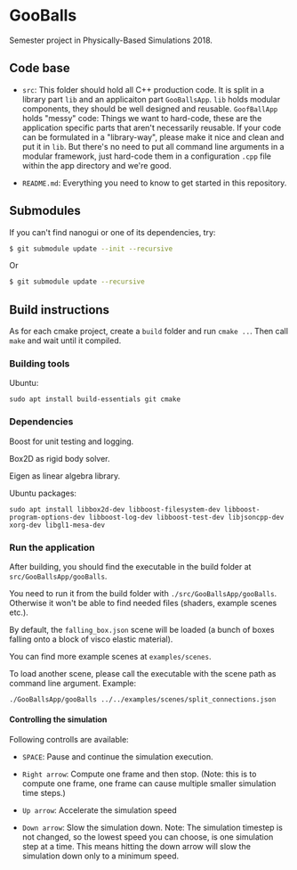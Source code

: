 # GooBalls

Semester project in Physically-Based Simulations 2018.

## Code base

- `src`: This folder should hold all C++ production code. It is split in a library part `lib` and an applicaiton part `GooBallsApp`. `lib` holds modular components, they should be well designed and reusable. `GoofBallApp` holds "messy" code: Things we want to hard-code, these are the application specific parts that aren't necessarily reusable. If your code can be formulated in a "library-way", please make it nice and clean and put it in `lib`. But there's no need to put all command line arguments in a modular framework, just hard-code them in a configuration `.cpp` file within the app directory and we're good.

- `README.md`: Everything you need to know to get started in this repository.

## Submodules

If you can't find nanogui or one of its dependencies, try:

```bash
$ git submodule update --init --recursive
```

Or 
```bash
$ git submodule update --recursive
```


## Build instructions

As for each cmake project, create a `build` folder and run `cmake ..`. Then call `make` and wait until it compiled.

### Building tools

Ubuntu:

`sudo apt install build-essentials git cmake`

### Dependencies

Boost for unit testing and logging.

Box2D as rigid body solver.

Eigen as linear algebra library.

Ubuntu packages:

`sudo apt install libbox2d-dev libboost-filesystem-dev libboost-program-options-dev libboost-log-dev libboost-test-dev libjsoncpp-dev xorg-dev libgl1-mesa-dev`

### Run the application

After building, you should find the executable in the build folder at `src/GooBallsApp/gooBalls`.

You need to run it from the build folder with `./src/GooBallsApp/gooBalls`. Otherwise it won't be able to find needed files (shaders, example scenes etc.).

By default, the `falling_box.json` scene will be loaded (a bunch of boxes falling onto a block of visco elastic material). 

You can find more example scenes at `examples/scenes`.

To load another scene, please call the executable with the scene path as command line argument. Example:

```bash
./GooBallsApp/gooBalls ../../examples/scenes/split_connections.json
```

#### Controlling the simulation

Following controlls are available:

- `SPACE`: Pause and continue the simulation execution.

- `Right arrow`: Compute one frame and then stop. (Note: this is to compute one frame, one frame can cause multiple smaller simulation time steps.)

- `Up arrow`: Accelerate the simulation speed

- `Down arrow`: Slow the simulation down. Note: The simulation timestep is not changed, so the lowest speed you can choose, is one simulation step at a time. This means hitting the down arrow will slow the simulation down only to a minimum speed.



